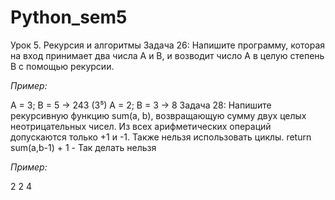 # Python_sem5
Урок 5. Рекурсия и алгоритмы
Задача 26:  Напишите программу, которая на вход принимает два числа A и B, и возводит число А в целую степень B с помощью рекурсии.

*Пример:*

A = 3; B = 5 -> 243 (3⁵)
    A = 2; B = 3 -> 8 
Задача 28: Напишите рекурсивную функцию sum(a, b), возвращающую сумму двух целых неотрицательных чисел. Из всех арифметических операций допускаются только +1 и -1. Также нельзя использовать циклы.
return sum(a,b-1) + 1 - Так делать нельзя

*Пример:*

2 2
    4 
